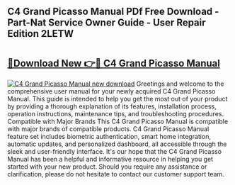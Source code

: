 ## C4 Grand Picasso Manual PDf Free Download - Part-Nat Service Owner Guide - User Repair Edition 2LETW

# <h2><a href="http://cf11097.oget.top/?id=C4+Grand+Picasso+Manual">🔗Download New 👉🔴 C4 Grand Picasso Manual</a></h2>

[![C4 Grand Picasso Manual new download](https://i.imgur.com/5g1atiW.png)](http://cf11097.oget.top/?id=C4+Grand+Picasso+Manual)
Greetings and welcome to the comprehensive user manual for your newly acquired C4 Grand Picasso Manual. This guide is intended to help you get the most out of your product by providing a thorough explanation of its features, installation process, operation instructions, maintenance tips, and troubleshooting procedures. Compatible with Major Brands This C4 Grand Picasso Manual is compatible with major brands of compatible products. C4 Grand Picasso Manual feature set includes biometric authentication, smart home integration, automatic updates, and personalized dashboard, all accessible through the sleek and user-friendly interface. It's our hope that the C4 Grand Picasso Manual has been a helpful and informative resource in helping you get started with your new product. Should you require any assistance or clarification, please do not hesitate to contact our customer support team.
